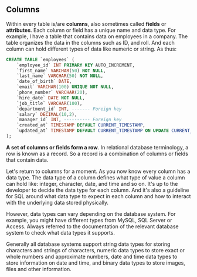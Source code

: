 ## **Columns**

Within every table is/are **columns**, also sometimes called **fields** or **attributes**. Each column or field has a unique name and data type. For example, I have a table that contains data on employees in a company. The table organizes the data in the columns such as ID, and roll. And each column can hold different types of data like numeric or string. As thus:

```sql
CREATE TABLE `employees` (
    `employee_id` INT PRIMARY KEY AUTO_INCREMENT,
    `first_name` VARCHAR(50) NOT NULL,
    `last_name` VARCHAR(50) NOT NULL,
    `date_of_birth` DATE,
    `email` VARCHAR(100) UNIQUE NOT NULL,
    `phone_number` VARCHAR(20),
    `hire_date` DATE NOT NULL,
    `job_title` VARCHAR(100),
    `department_id` INT, ------- Foreign key
    `salary` DECIMAL(10,2),
    `manager_id` INT, ---------- Foreign key
    `created_at` TIMESTAMP DEFAULT CURRENT_TIMESTAMP,
    `updated_at` TIMESTAMP DEFAULT CURRENT_TIMESTAMP ON UPDATE CURRENT_TIMESTAMP
);
```

**A set of columns or fields form a row**. In relational database terminology, a row is known as a record. So a record is a combination of columns or fields that contain data.

Let's return to columns for a moment. As you now know every column has a data type. The data type of a column defines what type of value a column can hold like: integer, character, date, and time and so on. It's up to the developer to decide the data type for each column. And it's also a guideline for SQL around what data type to expect in each column and how to interact with the underlying data stored physically.

However, data types can vary depending on the database system. For example, you might have different types from MySQL, SQL Server or Access. Always referred to the documentation of the relevant database system to check what data types it supports.

Generally all database systems support string data types for storing characters and strings of characters, numeric data types to store exact or whole numbers and approximate numbers, date and time data types to store information on date and time, and binary data types to store images, files and other information.
